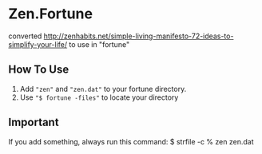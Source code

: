Zen.Fortune
===========

converted http://zenhabits.net/simple-living-manifesto-72-ideas-to-simplify-your-life/ to use in "fortune"

How To Use
----------

1. Add `"zen"` and `"zen.dat"` to your fortune directory.
2. Use `"$ fortune -files"` to locate your directory

Important
---------

If you add something, always run this command:
    $ strfile -c % zen zen.dat
	

